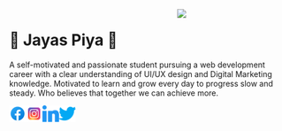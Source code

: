 <img align='right' src='https://github.com/zayazzp/zayazzp/blob/master/assets/markdown/github.gif' width='200"'>

# :pizza: Jayas Piya :pizza:

A self-motivated and passionate student pursuing a web development career with a clear understanding of UI/UX design and Digital Marketing knowledge. Motivated to learn and grow every day to progress slow and steady. Who believes that together we can achieve more.

[<img align='left' src='./assets/icons/facebook.png' width='30"'>][facebook]
[<img align='left' src='./assets/icons/instagram.svg' width='30"'>][instagram]
[<img align='left' src='./assets/icons/linkedin.svg' width='30"'>][linkedin]
[<img align='left' src='./assets/icons/twitter.svg' width='30"'>][twitter]

[facebook]: https://www.facebook.com/Zayazz.p
[instagram]: https://www.instagram.com/zayazz.p/
[linkedin]: https://www.linkedin.com/in/jayas-piya-b58040159/
[twitter]: https://twitter.com/PiyaJayas
